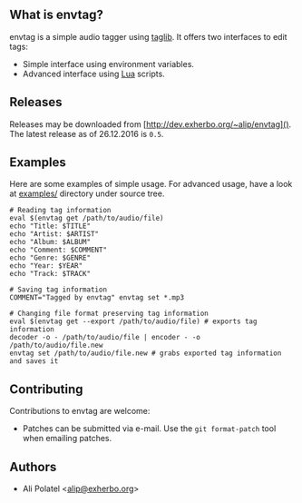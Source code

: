 ## What is envtag?

envtag is a simple audio tagger using [taglib](http://developer.kde.org/~wheeler/taglib.html).
It offers two interfaces to edit tags:

 * Simple interface using environment variables.
 * Advanced interface using [Lua](http://www.lua.org/) scripts.

## Releases

Releases may be downloaded from [http://dev.exherbo.org/~alip/envtag]().
The latest release as of 26.12.2016 is `0.5`.

## Examples

Here are some examples of simple usage. For advanced usage, have a look at
[examples/](http://github.com/alip/envtag/tree/master/examples) directory under source tree.

    # Reading tag information
    eval $(envtag get /path/to/audio/file)
    echo "Title: $TITLE"
    echo "Artist: $ARTIST"
    echo "Album: $ALBUM"
    echo "Comment: $COMMENT"
    echo "Genre: $GENRE"
    echo "Year: $YEAR"
    echo "Track: $TRACK"

    # Saving tag information
    COMMENT="Tagged by envtag" envtag set *.mp3

    # Changing file format preserving tag information
    eval $(envtag get --export /path/to/audio/file) # exports tag information
    decoder -o - /path/to/audio/file | encoder - -o /path/to/audio/file.new
    envtag set /path/to/audio/file.new # grabs exported tag information and saves it

## Contributing

Contributions to envtag are welcome:

 * Patches can be submitted via e-mail. Use the `git format-patch` tool when
   emailing patches.

## Authors

 * Ali Polatel &lt;[alip@exherbo.org](mailto:alip@exherbo.org)&gt;

